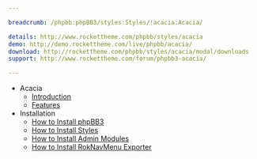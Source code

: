 ```yaml
---

breadcrumb: /phpbb:phpBB3/styles:Styles/!acacia:Acacia/

details: http://www.rockettheme.com/phpbb/styles/acacia
demo: http://demo.rockettheme.com/live/phpbb/acacia/
download: http://rockettheme.com/phpbb/styles/acacia/modal/downloads
support: http://www.rockettheme.com/forum/phpbb3-acacia/

---
```


* Acacia
	* [Introduction](INDEX.md#introduction)
	* [Features](INDEX.md#features)
* Installation
	* [How to Install phpBB3](../../start/install.md)
	* [How to Install Styles](../../start/styles.md)
	* [How to Install Admin Modules](../../start/styles.md#installing-administrative-modules)
	* [How to Install RokNavMenu Exporter](../../modules/roknavmenu.md)